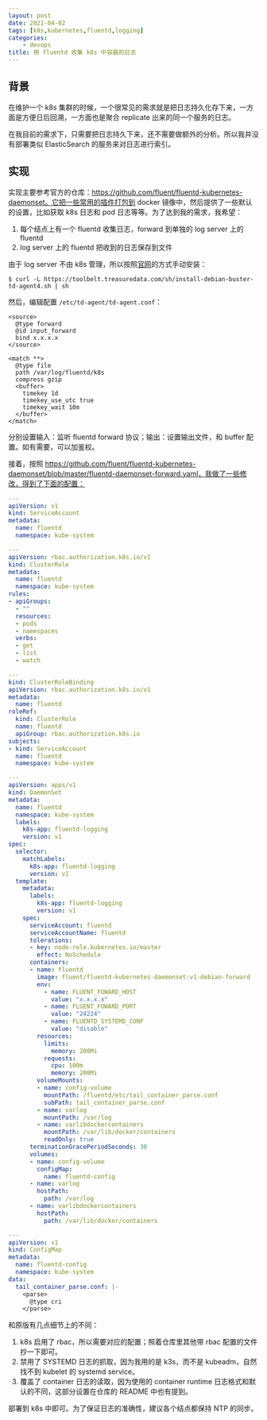 ```yaml
---
layout: post
date: 2021-04-02
tags: [k8s,kubernetes,fluentd,logging]
categories:
    - devops
title: 用 fluentd 收集 k8s 中容器的日志
---
```


## 背景

在维护一个 k8s 集群的时候，一个很常见的需求就是把日志持久化存下来，一方面是方便日后回溯，一方面也是聚合 replicate 出来的同一个服务的日志。

在我目前的需求下，只需要把日志持久下来，还不需要做额外的分析。所以我并没有部署类似 ElasticSearch 的服务来对日志进行索引。

## 实现

实现主要参考官方的仓库：https://github.com/fluent/fluentd-kubernetes-daemonset。它把一些常用的插件打包到 docker 镜像中，然后提供了一些默认的设置，比如获取 k8s 日志和 pod 日志等等。为了达到我的需求，我希望：

1. 每个结点上有一个 fluentd 收集日志，forward 到单独的 log server 上的 fluentd
2. log server 上的 fluentd 把收到的日志保存到文件

由于 log server 不由 k8s 管理，所以按照[官网](https://docs.fluentd.org/installation/install-by-deb)的方式手动安装：

```shell
$ curl -L https://toolbelt.treasuredata.com/sh/install-debian-buster-td-agent4.sh | sh
```

然后，编辑配置 `/etc/td-agent/td-agent.conf`：

```shell
<source>
  @type forward
  @id input_forward
  bind x.x.x.x
</source>

<match **>
  @type file
  path /var/log/fluentd/k8s
  compress gzip
  <buffer>
    timekey 1d
    timekey_use_utc true
    timekey_wait 10m
  </buffer>
</match>
```

分别设置输入：监听 fluentd forward 协议；输出：设置输出文件，和 buffer 配置。如有需要，可以加鉴权。

接着，按照 https://github.com/fluent/fluentd-kubernetes-daemonset/blob/master/fluentd-daemonset-forward.yaml，我做了一些修改，得到了下面的配置：

```yaml
---
apiVersion: v1
kind: ServiceAccount
metadata:
  name: fluentd
  namespace: kube-system

---
apiVersion: rbac.authorization.k8s.io/v1
kind: ClusterRole
metadata:
  name: fluentd
  namespace: kube-system
rules:
- apiGroups:
  - ""
  resources:
  - pods
  - namespaces
  verbs:
  - get
  - list
  - watch

---
kind: ClusterRoleBinding
apiVersion: rbac.authorization.k8s.io/v1
metadata:
  name: fluentd
roleRef:
  kind: ClusterRole
  name: fluentd
  apiGroup: rbac.authorization.k8s.io
subjects:
- kind: ServiceAccount
  name: fluentd
  namespace: kube-system

---
apiVersion: apps/v1
kind: DaemonSet
metadata:
  name: fluentd
  namespace: kube-system
  labels:
    k8s-app: fluentd-logging
    version: v1
spec:
  selector:
    matchLabels:
      k8s-app: fluentd-logging
      version: v1
  template:
    metadata:
      labels:
        k8s-app: fluentd-logging
        version: v1
    spec:
      serviceAccount: fluentd
      serviceAccountName: fluentd
      tolerations:
      - key: node-role.kubernetes.io/master
        effect: NoSchedule
      containers:
      - name: fluentd
        image: fluent/fluentd-kubernetes-daemonset:v1-debian-forward
        env:
          - name: FLUENT_FOWARD_HOST
            value: "x.x.x.x"
          - name: FLUENT_FOWARD_PORT
            value: "24224"
          - name: FLUENTD_SYSTEMD_CONF
            value: "disable"
        resources:
          limits:
            memory: 200Mi
          requests:
            cpu: 100m
            memory: 200Mi
        volumeMounts:
        - name: config-volume
          mountPath: /fluentd/etc/tail_container_parse.conf
          subPath: tail_container_parse.conf
        - name: varlog
          mountPath: /var/log
        - name: varlibdockercontainers
          mountPath: /var/lib/docker/containers
          readOnly: true
      terminationGracePeriodSeconds: 30
      volumes:
      - name: config-volume
        configMap:
          name: fluentd-config
      - name: varlog
        hostPath:
          path: /var/log
      - name: varlibdockercontainers
        hostPath:
          path: /var/lib/docker/containers

---
apiVersion: v1
kind: ConfigMap
metadata:
  name: fluentd-config
  namespace: kube-system
data:
  tail_container_parse.conf: |-
    <parse>
      @type cri
    </parse>
```

和原版有几点细节上的不同：

1. k8s 启用了 rbac，所以需要对应的配置；照着仓库里其他带 rbac 配置的文件抄一下即可。
2. 禁用了 SYSTEMD 日志的抓取，因为我用的是 k3s，而不是 kubeadm，自然找不到 kubelet 的 systemd service。
3. 覆盖了 container 日志的读取，因为使用的 container runtime 日志格式和默认的不同，这部分设置在仓库的 README 中也有提到。

部署到 k8s 中即可。为了保证日志的准确性，建议各个结点都保持 NTP 的同步。
